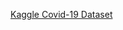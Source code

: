 [Kaggle Covid-19 Dataset](https://www.kaggle.com/allen-institute-for-ai/CORD-19-research-challenge)

